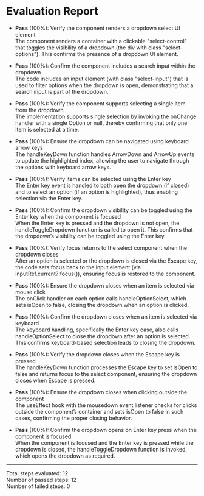 # Evaluation Report

- **Pass** (100%): Verify the component renders a dropdown select UI element  
  The component renders a container with a clickable "select-control" that toggles the visibility of a dropdown (the div with class "select-options"). This confirms the presence of a dropdown UI element.

- **Pass** (100%): Confirm the component includes a search input within the dropdown  
  The code includes an input element (with class "select-input") that is used to filter options when the dropdown is open, demonstrating that a search input is part of the dropdown.

- **Pass** (100%): Verify the component supports selecting a single item from the dropdown  
  The implementation supports single selection by invoking the onChange handler with a single Option or null, thereby confirming that only one item is selected at a time.

- **Pass** (100%): Ensure the dropdown can be navigated using keyboard arrow keys  
  The handleKeyDown function handles ArrowDown and ArrowUp events to update the highlighted index, allowing the user to navigate through the options with keyboard arrow keys.

- **Pass** (100%): Verify items can be selected using the Enter key  
  The Enter key event is handled to both open the dropdown (if closed) and to select an option (if an option is highlighted), thus enabling selection via the Enter key.

- **Pass** (100%): Confirm the dropdown visibility can be toggled using the Enter key when the component is focused  
  When the Enter key is pressed and the dropdown is not open, the handleToggleDropdown function is called to open it. This confirms that the dropdown’s visibility can be toggled using the Enter key.

- **Pass** (100%): Verify focus returns to the select component when the dropdown closes  
  After an option is selected or the dropdown is closed via the Escape key, the code sets focus back to the input element (via inputRef.current?.focus()), ensuring focus is restored to the component.

- **Pass** (100%): Ensure the dropdown closes when an item is selected via mouse click  
  The onClick handler on each option calls handleOptionSelect, which sets isOpen to false, closing the dropdown when an option is clicked.

- **Pass** (100%): Confirm the dropdown closes when an item is selected via keyboard  
  The keyboard handling, specifically the Enter key case, also calls handleOptionSelect to close the dropdown after an option is selected. This confirms keyboard-based selection leads to closing the dropdown.

- **Pass** (100%): Verify the dropdown closes when the Escape key is pressed  
  The handleKeyDown function processes the Escape key to set isOpen to false and returns focus to the select component, ensuring the dropdown closes when Escape is pressed.

- **Pass** (100%): Ensure the dropdown closes when clicking outside the component  
  The useEffect hook with the mousedown event listener checks for clicks outside the component’s container and sets isOpen to false in such cases, confirming the proper closing behavior.

- **Pass** (100%): Confirm the dropdown opens on Enter key press when the component is focused  
  When the component is focused and the Enter key is pressed while the dropdown is closed, the handleToggleDropdown function is invoked, which opens the dropdown as required.

---

Total steps evaluated: 12  
Number of passed steps: 12  
Number of failed steps: 0